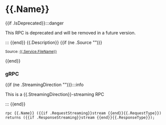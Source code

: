 # {{.Name}}

{{if .IsDeprecated}}:::danger

This RPC is deprecated and will be removed in a future version.

:::
{{end}}
{{.Description}}
{{if (ne .Source "")}}
<small>

Source: [{{.Service.FileName}}]({{.Source}})

</small>{{end}}

### gRPC

{{if (ne .StreamingDirection "")}}:::info

This is a {{.StreamingDirection}}-streaming RPC

:::
{{end}}
```
rpc {{.Name}} ({{if .RequestStreaming}}stream {{end}}{{.RequestType}}) returns ({{if .ResponseStreaming}}stream {{end}}{{.ResponseType}});
```